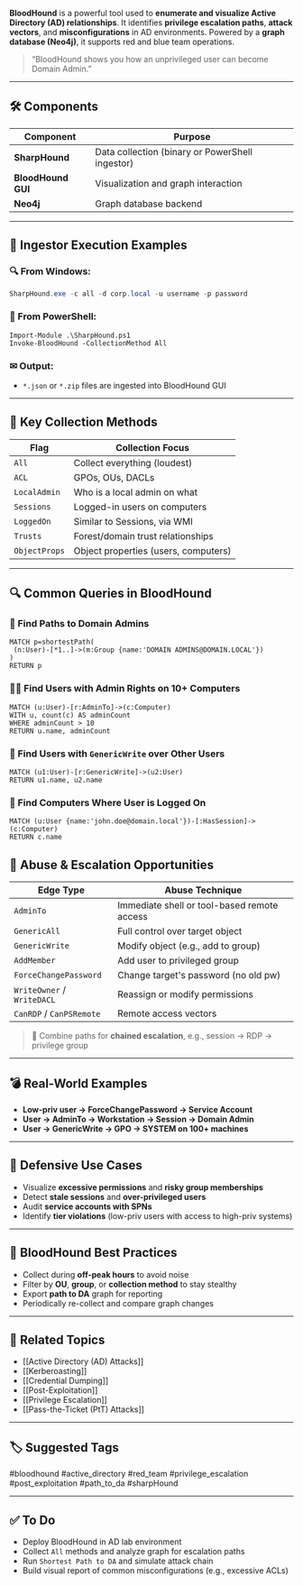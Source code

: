 **BloodHound** is a powerful tool used to **enumerate and visualize Active Directory (AD) relationships**. It identifies **privilege escalation paths**, **attack vectors**, and **misconfigurations** in AD environments. Powered by a **graph database (Neo4j)**, it supports red and blue team operations.

> “BloodHound shows you how an unprivileged user can become Domain Admin.”

---

## 🛠 Components

| Component      | Purpose                                               |
|----------------|--------------------------------------------------------|
| **SharpHound**  | Data collection (binary or PowerShell ingestor)       |
| **BloodHound GUI** | Visualization and graph interaction               |
| **Neo4j**       | Graph database backend                                |

---

## 🧪 Ingestor Execution Examples

### 🔍 From Windows:
```powershell
SharpHound.exe -c all -d corp.local -u username -p password
```

### 🐚 From PowerShell:
```
Import-Module .\SharpHound.ps1
Invoke-BloodHound -CollectionMethod All
```

### ✉ Output:

- `*.json` or `*.zip` files are ingested into BloodHound GUI

---

## 🔎 Key Collection Methods

|Flag|Collection Focus|
|---|---|
|`All`|Collect everything (loudest)|
|`ACL`|GPOs, OUs, DACLs|
|`LocalAdmin`|Who is a local admin on what|
|`Sessions`|Logged-in users on computers|
|`LoggedOn`|Similar to Sessions, via WMI|
|`Trusts`|Forest/domain trust relationships|
|`ObjectProps`|Object properties (users, computers)|

---

## 🔍 Common Queries in BloodHound

### 🔺 Find Paths to Domain Admins
```
MATCH p=shortestPath(
 (n:User)-[*1..]->(m:Group {name:'DOMAIN ADMINS@DOMAIN.LOCAL'})
)
RETURN p
```

### 🧑‍💻 Find Users with Admin Rights on 10+ Computers
```
MATCH (u:User)-[r:AdminTo]->(c:Computer)
WITH u, count(c) AS adminCount
WHERE adminCount > 10
RETURN u.name, adminCount
```

### 🧠 Find Users with `GenericWrite` over Other Users
```
MATCH (u1:User)-[r:GenericWrite]->(u2:User)
RETURN u1.name, u2.name
```

### 🧪 Find Computers Where User is Logged On
```
MATCH (u:User {name:'john.doe@domain.local'})-[:HasSession]->(c:Computer)
RETURN c.name
```

## 🧬 Abuse & Escalation Opportunities

|Edge Type|Abuse Technique|
|---|---|
|`AdminTo`|Immediate shell or tool-based remote access|
|`GenericAll`|Full control over target object|
|`GenericWrite`|Modify object (e.g., add to group)|
|`AddMember`|Add user to privileged group|
|`ForceChangePassword`|Change target's password (no old pw)|
|`WriteOwner` / `WriteDACL`|Reassign or modify permissions|
|`CanRDP` / `CanPSRemote`|Remote access vectors|

> 🧠 Combine paths for **chained escalation**, e.g., session → RDP → privilege group

---

## 💣 Real-World Examples

- **Low-priv user → ForceChangePassword → Service Account**
- **User → AdminTo → Workstation → Session → Domain Admin**
- **User → GenericWrite → GPO → SYSTEM on 100+ machines**

---

## 🔐 Defensive Use Cases

- Visualize **excessive permissions** and **risky group memberships**
- Detect **stale sessions** and **over-privileged users**
- Audit **service accounts with SPNs**
- Identify **tier violations** (low-priv users with access to high-priv systems)

---

## 🧠 BloodHound Best Practices

- Collect during **off-peak hours** to avoid noise
- Filter by **OU**, **group**, or **collection method** to stay stealthy
- Export **path to DA** graph for reporting
- Periodically re-collect and compare graph changes

---

## 🔗 Related Topics

- [[Active Directory (AD) Attacks]]
- [[Kerberoasting]]
- [[Credential Dumping]]
- [[Post-Exploitation]]
- [[Privilege Escalation]]
- [[Pass-the-Ticket (PtT) Attacks]]

---

## 🏷 Suggested Tags

#bloodhound #active_directory #red_team #privilege_escalation #post_exploitation #path_to_da #sharpHound

---

## ✅ To Do

-  Deploy BloodHound in AD lab environment
-  Collect `All` methods and analyze graph for escalation paths
-  Run `Shortest Path to DA` and simulate attack chain
-  Build visual report of common misconfigurations (e.g., excessive ACLs)